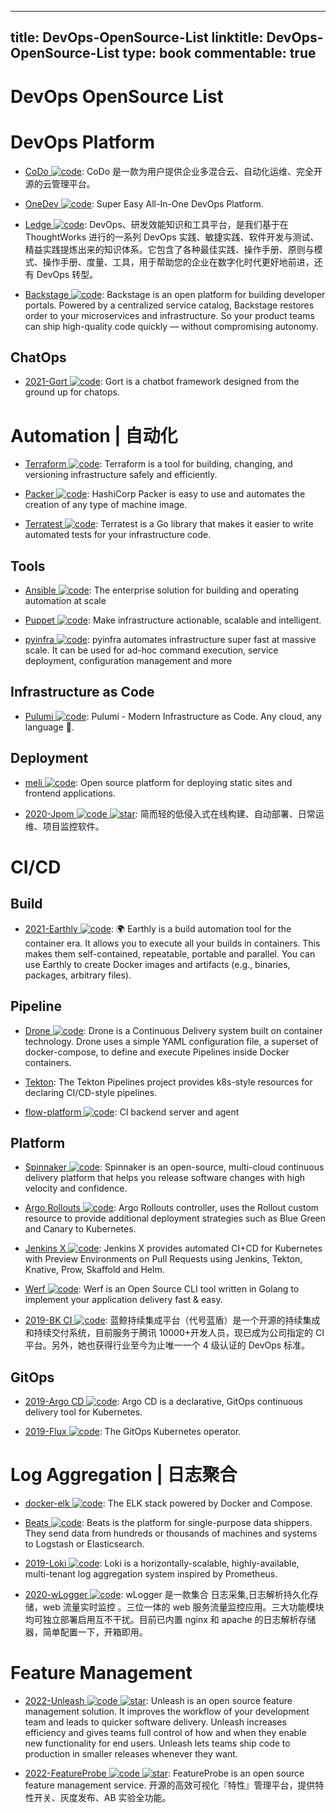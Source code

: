 
---
title: DevOps-OpenSource-List
linktitle: DevOps-OpenSource-List
type: book
commentable: true
---

# DevOps OpenSource List

# DevOps Platform

- [CoDo ![code](https://martrix-usa.oss-accelerate.aliyuncs.com/logo/code.svg)](https://github.com/opendevops-cn): CoDo 是一款为用户提供企业多混合云、自动化运维、完全开源的云管理平台。

- [OneDev ![code](https://martrix-usa.oss-accelerate.aliyuncs.com/logo/code.svg)](https://github.com/theonedev/onedev): Super Easy All-In-One DevOps Platform.

- [Ledge ![code](https://martrix-usa.oss-accelerate.aliyuncs.com/logo/code.svg)](https://gitee.com/phodal/ledge): DevOps、研发效能知识和工具平台，是我们基于在 ThoughtWorks 进行的一系列 DevOps 实践、敏捷实践、软件开发与测试、精益实践提炼出来的知识体系。它包含了各种最佳实践、操作手册、原则与模式、操作手册、度量、工具，用于帮助您的企业在数字化时代更好地前进，还有 DevOps 转型。

- [Backstage ![code](https://martrix-usa.oss-accelerate.aliyuncs.com/logo/code.svg)](https://github.com/spotify/backstage#getting-started): Backstage is an open platform for building developer portals. Powered by a centralized service catalog, Backstage restores order to your microservices and infrastructure. So your product teams can ship high-quality code quickly — without compromising autonomy.

## ChatOps

- [2021-Gort ![code](https://martrix-usa.oss-accelerate.aliyuncs.com/logo/code.svg)](https://github.com/getgort/gort): Gort is a chatbot framework designed from the ground up for chatops.

# Automation | 自动化

- [Terraform ![code](https://martrix-usa.oss-accelerate.aliyuncs.com/logo/code.svg)](https://www.terraform.io/): Terraform is a tool for building, changing, and versioning infrastructure safely and efficiently.

- [Packer ![code](https://martrix-usa.oss-accelerate.aliyuncs.com/logo/code.svg)](https://packer.io/): HashiCorp Packer is easy to use and automates the creation of any type of machine image.

- [Terratest ![code](https://martrix-usa.oss-accelerate.aliyuncs.com/logo/code.svg)](https://github.com/gruntwork-io/terratest): Terratest is a Go library that makes it easier to write automated tests for your infrastructure code.

## Tools

- [Ansible ![code](https://martrix-usa.oss-accelerate.aliyuncs.com/logo/code.svg)](https://www.ansible.com/): The enterprise solution for building and operating automation at scale

- [Puppet ![code](https://martrix-usa.oss-accelerate.aliyuncs.com/logo/code.svg)](https://puppet.com/): Make infrastructure actionable, scalable and intelligent.

- [pyinfra ![code](https://martrix-usa.oss-accelerate.aliyuncs.com/logo/code.svg)](https://github.com/Fizzadar/pyinfra): pyinfra automates infrastructure super fast at massive scale. It can be used for ad-hoc command execution, service deployment, configuration management and more

## Infrastructure as Code

- [Pulumi ![code](https://martrix-usa.oss-accelerate.aliyuncs.com/logo/code.svg)](https://github.com/pulumi/pulumi): Pulumi - Modern Infrastructure as Code. Any cloud, any language 🚀.

## Deployment

- [meli ![code](https://martrix-usa.oss-accelerate.aliyuncs.com/logo/code.svg)](https://github.com/getmeli/meli): Open source platform for deploying static sites and frontend applications.

- [2020-Jpom ![code](https://martrix-usa.oss-accelerate.aliyuncs.com/logo/code.svg) ![star](https://img.shields.io/github/stars/dromara/Jpom)](https://github.com/dromara/Jpom): 简而轻的低侵入式在线构建、自动部署、日常运维、项目监控软件。

# CI/CD

## Build

- [2021-Earthly ![code](https://martrix-usa.oss-accelerate.aliyuncs.com/logo/code.svg)](https://github.com/earthly/earthly): 🌍 Earthly is a build automation tool for the container era. It allows you to execute all your builds in containers. This makes them self-contained, repeatable, portable and parallel. You can use Earthly to create Docker images and artifacts (e.g., binaries, packages, arbitrary files).

## Pipeline

- [Drone ![code](https://martrix-usa.oss-accelerate.aliyuncs.com/logo/code.svg)](https://github.com/drone/drone): Drone is a Continuous Delivery system built on container technology. Drone uses a simple YAML configuration file, a superset of docker-compose, to define and execute Pipelines inside Docker containers.

- [Tekton](https://github.com/tektoncd/pipeline): The Tekton Pipelines project provides k8s-style resources for declaring CI/CD-style pipelines.

- [flow-platform ![code](https://martrix-usa.oss-accelerate.aliyuncs.com/logo/code.svg)](https://github.com/FlowCI/flow-platform): CI backend server and agent

## Platform

- [Spinnaker ![code](https://martrix-usa.oss-accelerate.aliyuncs.com/logo/code.svg)](https://www.spinnaker.io/concepts/): Spinnaker is an open-source, multi-cloud continuous delivery platform that helps you release software changes with high velocity and confidence.

- [Argo Rollouts ![code](https://martrix-usa.oss-accelerate.aliyuncs.com/logo/code.svg)](https://github.com/argoproj/argo-rollouts): Argo Rollouts controller, uses the Rollout custom resource to provide additional deployment strategies such as Blue Green and Canary to Kubernetes.

- [Jenkins X ![code](https://martrix-usa.oss-accelerate.aliyuncs.com/logo/code.svg)](https://github.com/jenkins-x/jx): Jenkins X provides automated CI+CD for Kubernetes with Preview Environments on Pull Requests using Jenkins, Tekton, Knative, Prow, Skaffold and Helm.

- [Werf ![code](https://martrix-usa.oss-accelerate.aliyuncs.com/logo/code.svg)](https://github.com/flant/werf): Werf is an Open Source CLI tool written in Golang to implement your application delivery fast & easy.

- [2019-BK CI ![code](https://martrix-usa.oss-accelerate.aliyuncs.com/logo/code.svg)](https://github.com/Tencent/bk-ci): 蓝鲸持续集成平台（代号蓝盾）是一个开源的持续集成和持续交付系统，目前服务于腾讯 10000+开发人员，现已成为公司指定的 CI 平台。另外，她也获得行业至今为止唯一一个 4 级认证的 DevOps 标准。

## GitOps

- [2019-Argo CD ![code](https://martrix-usa.oss-accelerate.aliyuncs.com/logo/code.svg)](https://github.com/argoproj/argo-cd): Argo CD is a declarative, GitOps continuous delivery tool for Kubernetes.

- [2019-Flux ![code](https://martrix-usa.oss-accelerate.aliyuncs.com/logo/code.svg)](https://github.com/fluxcd/flux): The GitOps Kubernetes operator.

# Log Aggregation | 日志聚合

- [docker-elk ![code](https://martrix-usa.oss-accelerate.aliyuncs.com/logo/code.svg)](https://github.com/deviantony/docker-elk): The ELK stack powered by Docker and Compose.

- [Beats ![code](https://martrix-usa.oss-accelerate.aliyuncs.com/logo/code.svg)](https://www.elastic.co/products/beats): Beats is the platform for single-purpose data shippers. They send data from hundreds or thousands of machines and systems to Logstash or Elasticsearch.

- [2019-Loki ![code](https://martrix-usa.oss-accelerate.aliyuncs.com/logo/code.svg)](https://github.com/grafana/loki): Loki is a horizontally-scalable, highly-available, multi-tenant log aggregation system inspired by Prometheus.

- [2020-wLogger ![code](https://martrix-usa.oss-accelerate.aliyuncs.com/logo/code.svg)](https://github.com/jyolo/wLogger): wLogger 是一款集合 日志采集,日志解析持久化存储，web 流量实时监控 。三位一体的 web 服务流量监控应用。三大功能模块均可独立部署启用互不干扰。目前已内置 nginx 和 apache 的日志解析存储器，简单配置一下，开箱即用。

# Feature Management

- [2022-Unleash ![code](https://martrix-usa.oss-accelerate.aliyuncs.com/logo/code.svg) ![star](https://img.shields.io/github/stars/Unleash/unleash)](https://github.com/Unleash/unleash): Unleash is an open source feature management solution. It improves the workflow of your development team and leads to quicker software delivery. Unleash increases efficiency and gives teams full control of how and when they enable new functionality for end users. Unleash lets teams ship code to production in smaller releases whenever they want.

- [2022-FeatureProbe ![code](https://martrix-usa.oss-accelerate.aliyuncs.com/logo/code.svg) ![star](https://img.shields.io/github/stars/FeatureProbe/FeatureProbe)](https://github.com/FeatureProbe/FeatureProbe): FeatureProbe is an open source feature management service. 开源的高效可视化『特性』管理平台，提供特性开关、灰度发布、AB 实验全功能。

    